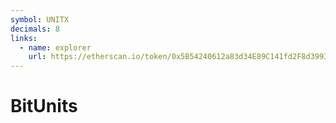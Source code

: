 ```yaml
---
symbol: UNITX
decimals: 8
links:
  - name: explorer
    url: https://etherscan.io/token/0x5B54240612a83d34E89C141fd2F8d399349A9490
---
```


# BitUnits
